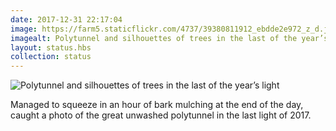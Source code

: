 ```yaml
---
date: 2017-12-31 22:17:04
image: https://farm5.staticflickr.com/4737/39380811912_ebdde2e972_z_d.jpg
imagealt: Polytunnel and silhouettes of trees in the last of the year’s light
layout: status.hbs
collection: status
---
```


![Polytunnel and silhouettes of trees in the last of the year’s light](https://farm5.staticflickr.com/4737/39380811912_ebdde2e972_z_d.jpg)

Managed to squeeze in an hour of bark mulching at the end of the day, caught a photo of the great unwashed polytunnel in the last light of 2017.
